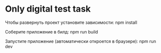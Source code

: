 # Only digital test task

Чтобы развернуть проект установите зависимости:
npm install

Соберите приложение в билд:
npm run build

Запустите приложение (автоматически откроется в браузере):
npm run dev
